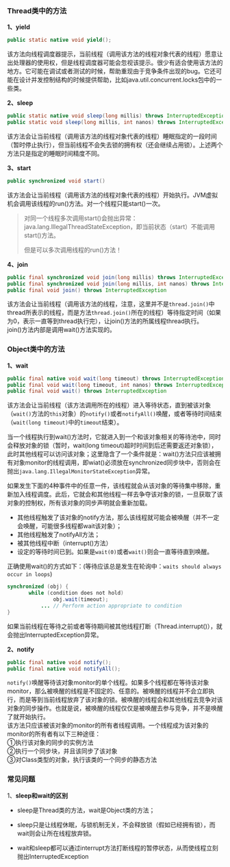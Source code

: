 ### **Thread类中的方法**

**1、yield**

```java
public static native void yield();
```

该方法向线程调度器提示，当前线程（调用该方法的线程对象代表的线程）愿意让出处理器的使用权，但是线程调度器可能会忽视该提示。很少有适合使用该方法的地方。它可能在调试或者测试的时候，帮助重现由于竞争条件出现的bug。它还可能在设计并发控制结构的时候提供帮助，比如java.util.concurrent.locks包中的一些类。

**2、sleep**

```java
public static native void sleep(long millis) throws InterruptedException;
public static void sleep(long millis, int nanos) throws InterruptedException;
```

该方法会让当前线程（调用该方法的线程对象代表的线程）睡眠指定的一段时间（暂时停止执行），但当前线程不会失去锁的拥有权（还会继续占用锁）。上述两个方法只是指定的睡眠时间精度不同。

**3、start**

```java
public synchronized void start()
```

该方法会让当前线程（调用该方法的线程对象代表的线程）开始执行。JVM虚拟机会调用该线程的run\(\)方法。对一个线程只能start\(\)一次。

> 对同一个线程多次调用start\(\)会抛出异常：java.lang.IllegalThreadStateException，即当前状态（start）不能调用start\(\)方法。
>
> 但是可以多次调用线程的run\(\)方法！

**4、join**

```java
public final synchronized void join(long millis) throws InterruptedException
public final synchronized void join(long millis, int nanos) throws InterruptedException
public final void join() throws InterruptedException
```

该方法会让当前线程（调用该方法的线程，注意，这里并不是`thread.join()`中thread所表示的线程，而是方法`thread.join()`所在的线程）等待指定时间（如果为0，表示一直等到thread执行完），让join\(\)方法的所属线程thread执行。  
join\(\)方法内部是调用wait\(\)方法实现的。

### **Object类中的方法**

**1、wait**

```java
public final native void wait(long timeout) throws InterruptedException
public final void wait(long timeout, int nanos) throws InterruptedException
public final void wait() throws InterruptedException
```

该方法会让当前线程（该方法调用所在的线程）进入等待状态，直到被该对象（`wait()`方法的`this`对象）的`notify()`或者`notifyAll()`唤醒，或者等待时间结束（`wait(long timeout)`中的`timeout`结束）。

当一个线程执行到wait\(\)方法时，它就进入到一个和该对象相关的等待池中，同时会释放对象的锁（暂时，wait\(long timeout\)超时时间到后还需要返还对象锁），此时其他线程可以访问该对象；这里隐含了一个条件就是：wait\(\)方法只应该被拥有对象monitor的线程调用，即wiat\(\)必须放在synchronized同步块中，否则会在抛出`java.lang.IllegalMonitorStateException`异常。

如果发生下面的4种事件中的任意一件，该线程就会从该对象的等待集中移除，重新加入线程调度。此后，它就会和其他线程一样去争夺该对象的锁，一旦获取了该对象的控制权，所有该对象的同步声明就会重新加载。

* 其他线程触发了该对象的notify方法，那么该线程就可能会被唤醒（并不一定会唤醒，可能很多线程都wait该对象）；
* 其他线程触发了notifyAll方法；
* 被其他线程中断（interrupt\(\)方法）
* 设定的等待时间已到。如果是`wait(0)`或者`wait()`则会一直等待直到唤醒。

  
正确使用wait\(\)的方式如下：\(等待应该总是发生在轮询中：`waits should always occur in loops`\)

```java
synchronized (obj) {
       while (condition does not hold)
               obj.wait(timeout);
           ... // Perform action appropriate to condition
}
```

如果当前线程在等待之前或者等待期间被其他线程打断（Thread.interrupt\(\)），就会抛出InterruptedException异常。

**2、notify**

```java
public final native void notify();
public final native void notifyAll();
```

`notify()`唤醒等待该对象monitor的单个线程。如果多个线程都在等待该对象monitor，那么被唤醒的线程是不固定的、任意的。被唤醒的线程并不会立即执行，而是等到当前线程放弃了该对象的锁。被唤醒的线程会和其他线程去竞争对该对象的同步操作。也就是说，被唤醒的线程仅仅是被唤醒去参与竞争，并不是唤醒了就开始执行。  
该方法只应该被该对象的monitor的所有者线程调用。一个线程成为该对象的monitor的所有者有以下三种途径：  
①执行该对象的同步的实例方法  
②执行一个同步块，并且该同步了该对象  
③对Class类型的对象，执行该类的一个同步的静态方法

### 常见问题

1、**sleep和wait的区别**

* sleep是Thread类的方法，wait是Object类的方法；

* sleep只是让线程休眠，与锁机制无关，不会释放锁（假如已经拥有锁），而wait则会让所在线程放弃锁。

* wait和sleep都可以通过interrupt方法打断线程的暂停状态，从而使线程立刻抛出InterruptedException





